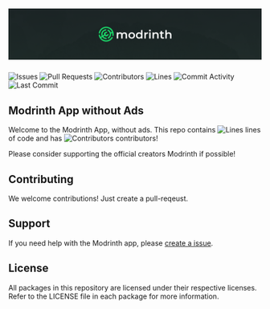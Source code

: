 # ![Modrinth Monorepo Cover](/.github/assets/monorepo_cover.png)

![Issues](https://img.shields.io/github/issues-raw/TeamYukizome/modrinth-app-without-ads?color=c78aff&label=issues&style=for-the-badge)
![Pull Requests](https://img.shields.io/github/issues-pr-raw/TeamYukizome/modrinth-app-without-ads?color=c78aff&label=PRs&style=for-the-badge)
![Contributors](https://img.shields.io/github/contributors/TeamYukizome/modrinth-app-without-ads?color=c78aff&label=contributors&style=for-the-badge)
![Lines](https://img.shields.io/endpoint?url=https://ghloc.vercel.app/api/TeamYukizome/modrinth-app-without-ads/badge?style=flat&logoColor=white&color=c78aff&style=for-the-badge)
![Commit Activity](https://img.shields.io/github/commit-activity/m/TeamYukizome/modrinth-app-without-ads?color=c78aff&label=commits&style=for-the-badge)
![Last Commit](https://img.shields.io/github/last-commit/TeamYukizome/modrinth-app-without-ads?color=c78aff&label=last%20commit&style=for-the-badge)

## Modrinth App without Ads

Welcome to the Modrinth App, without ads. This repo contains ![Lines](https://img.shields.io/endpoint?url=https://ghloc.vercel.app/api/TeamYukizome/modrinth-app-without-ads/badge?logoColor=white&color=black&label=) lines of code and has ![Contributors](https://img.shields.io/github/contributors/TeamYukizome/modrinth-app-without-ads?color=black&label=) contributors!

Please consider supporting the official creators Modrinth if possible!

## Contributing

We welcome contributions! Just create a pull-reqeust.

## Support

If you need help with the Modrinth app, please [create a issue]([https://support.modrinth.com](https://github.com/TeamYukizome/modrinth-app-without-ads/issues/new)).

## License

All packages in this repository are licensed under their respective licenses. Refer to the LICENSE file in each package for more information.
